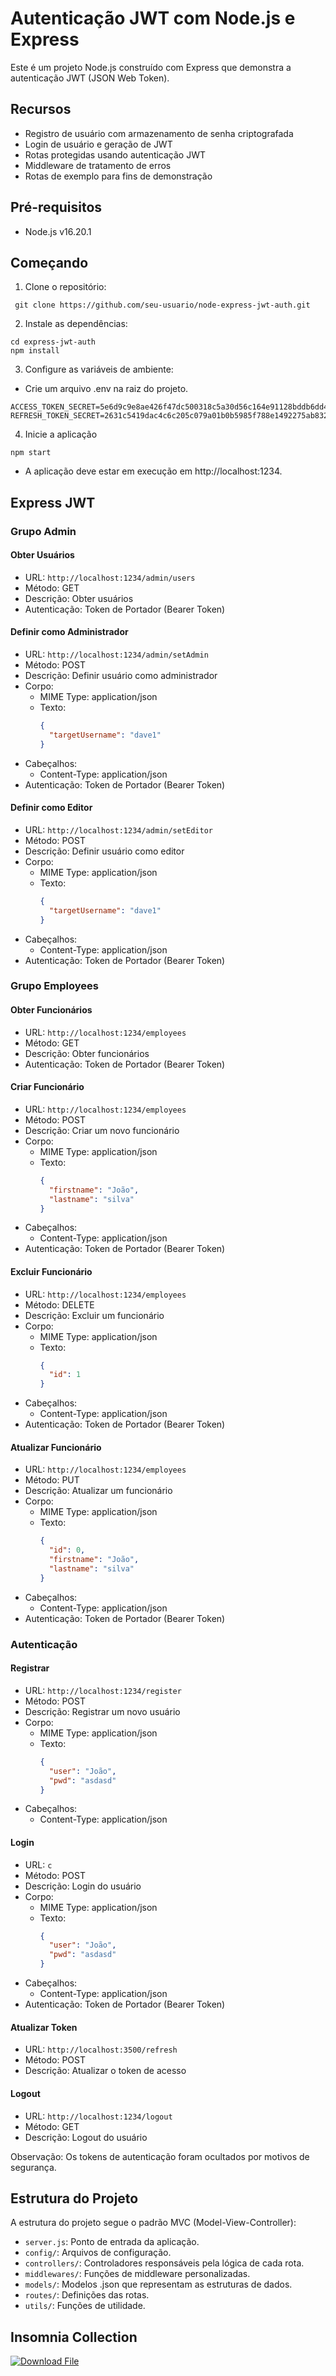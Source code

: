 # Autenticação JWT com Node.js e Express

Este é um projeto Node.js construído com Express que demonstra a autenticação JWT (JSON Web Token).

## Recursos

- Registro de usuário com armazenamento de senha criptografada
- Login de usuário e geração de JWT
- Rotas protegidas usando autenticação JWT
- Middleware de tratamento de erros
- Rotas de exemplo para fins de demonstração

## Pré-requisitos

- Node.js v16.20.1

## Começando

1. Clone o repositório:

  ```shell
   git clone https://github.com/seu-usuario/node-express-jwt-auth.git
  ```
2. Instale as dependências:
  ```shell
  cd express-jwt-auth
  npm install
  ```   
3. Configure as variáveis de ambiente:
 - Crie um arquivo .env na raiz do projeto.  
```shell
ACCESS_TOKEN_SECRET=5e6d9c9e8ae426f47dc500318c5a30d56c164e91128bddb6dd4f30be51fddf85804e0bd22f8fbf93d8d158ce1938ba7a8bd61f4c6f256e6c46c62f7b96413d01
REFRESH_TOKEN_SECRET=2631c5419dac4c6c205c079a01b0b5985f788e1492275ab8321cbb5468fdb039411152603adccfa56d7b2fcec1be333f1489ceb020030123ff515e428ea9342f
```
4. Inicie a aplicação
  ```shell
  npm start
  ``` 
 - A aplicação deve estar em execução em http://localhost:1234.  

## Express JWT

### Grupo Admin

#### Obter Usuários

- URL: `http://localhost:1234/admin/users`
- Método: GET
- Descrição: Obter usuários
- Autenticação: Token de Portador (Bearer Token)

#### Definir como Administrador

- URL: `http://localhost:1234/admin/setAdmin`
- Método: POST
- Descrição: Definir usuário como administrador
- Corpo:
  - MIME Type: application/json
  - Texto:
    ```json
    {
      "targetUsername": "dave1"
    }
    ```
- Cabeçalhos:
  - Content-Type: application/json
- Autenticação: Token de Portador (Bearer Token)

#### Definir como Editor

- URL: `http://localhost:1234/admin/setEditor`
- Método: POST
- Descrição: Definir usuário como editor
- Corpo:
  - MIME Type: application/json
  - Texto:
    ```json
    {
      "targetUsername": "dave1"
    }
    ```
- Cabeçalhos:
  - Content-Type: application/json
- Autenticação: Token de Portador (Bearer Token)

### Grupo Employees

#### Obter Funcionários

- URL: `http://localhost:1234/employees`
- Método: GET
- Descrição: Obter funcionários
- Autenticação: Token de Portador (Bearer Token)

#### Criar Funcionário

- URL: `http://localhost:1234/employees`
- Método: POST
- Descrição: Criar um novo funcionário
- Corpo:
  - MIME Type: application/json
  - Texto:
    ```json
    {
      "firstname": "João",
      "lastname": "silva"
    }
    ```
- Cabeçalhos:
  - Content-Type: application/json
- Autenticação: Token de Portador (Bearer Token)

#### Excluir Funcionário

- URL: `http://localhost:1234/employees`
- Método: DELETE
- Descrição: Excluir um funcionário
- Corpo:
  - MIME Type: application/json
  - Texto:
    ```json
    {
      "id": 1
    }
    ```
- Cabeçalhos:
  - Content-Type: application/json
- Autenticação: Token de Portador (Bearer Token)

#### Atualizar Funcionário

- URL: `http://localhost:1234/employees`
- Método: PUT
- Descrição: Atualizar um funcionário
- Corpo:
  - MIME Type: application/json
  - Texto:
    ```json
    {
      "id": 0,
      "firstname": "João",
      "lastname": "silva"
    }
    ```
- Cabeçalhos:
  - Content-Type: application/json
- Autenticação: Token de Portador (Bearer Token)

### Autenticação

#### Registrar

- URL: `http://localhost:1234/register`
- Método: POST
- Descrição: Registrar um novo usuário
- Corpo:
  - MIME Type: application/json
  - Texto:
    ```json
    {
      "user": "João",
      "pwd": "asdasd"
    }
    ```
- Cabeçalhos:
  - Content-Type: application/json

#### Login

- URL: `c`
- Método: POST
- Descrição: Login do usuário
- Corpo:
  - MIME Type: application/json
  - Texto:
    ```json
    {
      "user": "João",
      "pwd": "asdasd"
    }
    ```
- Cabeçalhos:
  - Content-Type: application/json
- Autenticação: Token de Portador (Bearer Token)

#### Atualizar Token

- URL: `http://localhost:3500/refresh`
- Método: POST
- Descrição: Atualizar o token de acesso

#### Logout

- URL: `http://localhost:1234/logout`
- Método: GET
- Descrição: Logout do usuário

Observação: Os tokens de autenticação foram ocultados por motivos de segurança.



## Estrutura do Projeto

A estrutura do projeto segue o padrão MVC (Model-View-Controller):

- `server.js`: Ponto de entrada da aplicação.
- `config/`: Arquivos de configuração.
- `controllers/`: Controladores responsáveis pela lógica de cada rota.
- `middlewares/`: Funções de middleware personalizadas.
- `models/`: Modelos .json que representam as estruturas de dados.
- `routes/`: Definições das rotas.
- `utils/`: Funções de utilidade.


## Insomnia Collection

[![Download File](https://insomnia.rest/images/run.svg)](https://github.com/AndreLuizMMS/express-jwt-auth/blob/50dac9a88e4b33951fa1bc75cc0623c6405214bf/InsomniaCollection.json)


